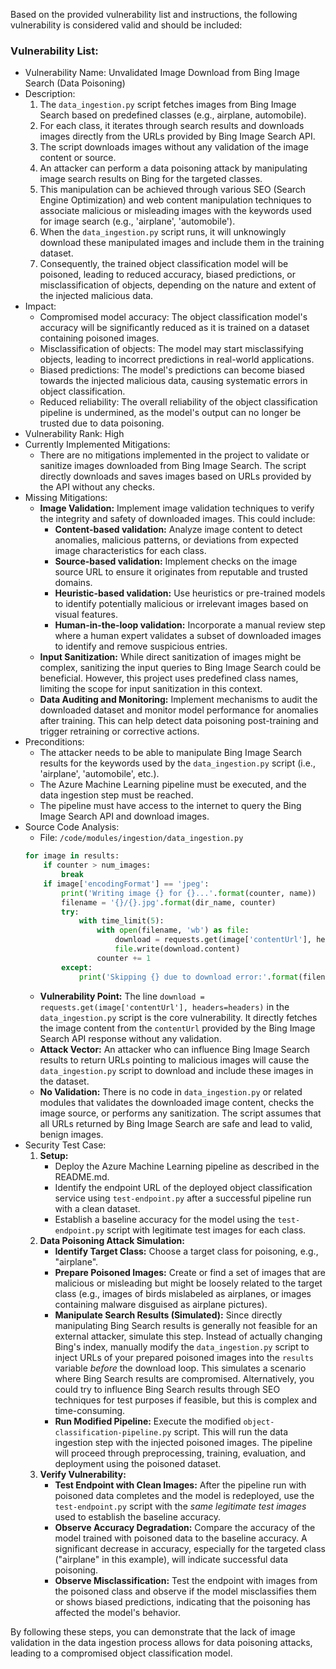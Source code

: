 Based on the provided vulnerability list and instructions, the following vulnerability is considered valid and should be included:

### Vulnerability List:

* Vulnerability Name: Unvalidated Image Download from Bing Image Search (Data Poisoning)
* Description:
    1. The `data_ingestion.py` script fetches images from Bing Image Search based on predefined classes (e.g., airplane, automobile).
    2. For each class, it iterates through search results and downloads images directly from the URLs provided by Bing Image Search API.
    3. The script downloads images without any validation of the image content or source.
    4. An attacker can perform a data poisoning attack by manipulating image search results on Bing for the targeted classes.
    5. This manipulation can be achieved through various SEO (Search Engine Optimization) and web content manipulation techniques to associate malicious or misleading images with the keywords used for image search (e.g., 'airplane', 'automobile').
    6. When the `data_ingestion.py` script runs, it will unknowingly download these manipulated images and include them in the training dataset.
    7. Consequently, the trained object classification model will be poisoned, leading to reduced accuracy, biased predictions, or misclassification of objects, depending on the nature and extent of the injected malicious data.
* Impact:
    - Compromised model accuracy: The object classification model's accuracy will be significantly reduced as it is trained on a dataset containing poisoned images.
    - Misclassification of objects: The model may start misclassifying objects, leading to incorrect predictions in real-world applications.
    - Biased predictions: The model's predictions can become biased towards the injected malicious data, causing systematic errors in object classification.
    - Reduced reliability: The overall reliability of the object classification pipeline is undermined, as the model's output can no longer be trusted due to data poisoning.
* Vulnerability Rank: High
* Currently Implemented Mitigations:
    - There are no mitigations implemented in the project to validate or sanitize images downloaded from Bing Image Search. The script directly downloads and saves images based on URLs provided by the API without any checks.
* Missing Mitigations:
    - **Image Validation:** Implement image validation techniques to verify the integrity and safety of downloaded images. This could include:
        - **Content-based validation:** Analyze image content to detect anomalies, malicious patterns, or deviations from expected image characteristics for each class.
        - **Source-based validation:** Implement checks on the image source URL to ensure it originates from reputable and trusted domains.
        - **Heuristic-based validation:** Use heuristics or pre-trained models to identify potentially malicious or irrelevant images based on visual features.
        - **Human-in-the-loop validation:** Incorporate a manual review step where a human expert validates a subset of downloaded images to identify and remove suspicious entries.
    - **Input Sanitization:** While direct sanitization of images might be complex, sanitizing the input queries to Bing Image Search could be beneficial. However, this project uses predefined class names, limiting the scope for input sanitization in this context.
    - **Data Auditing and Monitoring:** Implement mechanisms to audit the downloaded dataset and monitor model performance for anomalies after training. This can help detect data poisoning post-training and trigger retraining or corrective actions.
* Preconditions:
    - The attacker needs to be able to manipulate Bing Image Search results for the keywords used by the `data_ingestion.py` script (i.e., 'airplane', 'automobile', etc.).
    - The Azure Machine Learning pipeline must be executed, and the data ingestion step must be reached.
    - The pipeline must have access to the internet to query the Bing Image Search API and download images.
* Source Code Analysis:
    - File: `/code/modules/ingestion/data_ingestion.py`
    ```python
    for image in results:
        if counter > num_images:
            break
        if image['encodingFormat'] == 'jpeg':
            print('Writing image {} for {}...'.format(counter, name))
            filename = '{}/{}.jpg'.format(dir_name, counter)
            try:
                with time_limit(5):
                    with open(filename, 'wb') as file:
                        download = requests.get(image['contentUrl'], headers=headers) # Vulnerable line: Direct download from URL
                        file.write(download.content)
                    counter += 1
            except:
                print('Skipping {} due to download error:'.format(filename))
    ```
    - **Vulnerability Point:** The line `download = requests.get(image['contentUrl'], headers=headers)` in the `data_ingestion.py` script is the core vulnerability. It directly fetches the image content from the `contentUrl` provided by the Bing Image Search API response without any validation.
    - **Attack Vector:** An attacker who can influence Bing Image Search results to return URLs pointing to malicious images will cause the `data_ingestion.py` script to download and include these images in the dataset.
    - **No Validation:** There is no code in `data_ingestion.py` or related modules that validates the downloaded image content, checks the image source, or performs any sanitization. The script assumes that all URLs returned by Bing Image Search are safe and lead to valid, benign images.
* Security Test Case:
    1. **Setup:**
        - Deploy the Azure Machine Learning pipeline as described in the README.md.
        - Identify the endpoint URL of the deployed object classification service using `test-endpoint.py` after a successful pipeline run with a clean dataset.
        - Establish a baseline accuracy for the model using the `test-endpoint.py` script with legitimate test images for each class.
    2. **Data Poisoning Attack Simulation:**
        - **Identify Target Class:** Choose a target class for poisoning, e.g., "airplane".
        - **Prepare Poisoned Images:** Create or find a set of images that are malicious or misleading but might be loosely related to the target class (e.g., images of birds mislabeled as airplanes, or images containing malware disguised as airplane pictures).
        - **Manipulate Search Results (Simulated):** Since directly manipulating Bing Search results is generally not feasible for an external attacker, simulate this step. Instead of actually changing Bing's index, manually modify the `data_ingestion.py` script to inject URLs of your prepared poisoned images into the `results` variable *before* the download loop. This simulates a scenario where Bing Search results are compromised.  Alternatively, you could try to influence Bing Search results through SEO techniques for test purposes if feasible, but this is complex and time-consuming.
        - **Run Modified Pipeline:** Execute the modified `object-classification-pipeline.py` script. This will run the data ingestion step with the injected poisoned images. The pipeline will proceed through preprocessing, training, evaluation, and deployment using the poisoned dataset.
    3. **Verify Vulnerability:**
        - **Test Endpoint with Clean Images:** After the pipeline run with poisoned data completes and the model is redeployed, use the `test-endpoint.py` script with the *same legitimate test images* used to establish the baseline accuracy.
        - **Observe Accuracy Degradation:** Compare the accuracy of the model trained with poisoned data to the baseline accuracy. A significant decrease in accuracy, especially for the targeted class ("airplane" in this example), will indicate successful data poisoning.
        - **Observe Misclassification:** Test the endpoint with images from the poisoned class and observe if the model misclassifies them or shows biased predictions, indicating that the poisoning has affected the model's behavior.

By following these steps, you can demonstrate that the lack of image validation in the data ingestion process allows for data poisoning attacks, leading to a compromised object classification model.